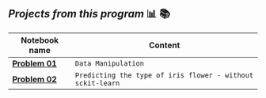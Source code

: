 ## *Projects from this program* :bar_chart: :books:
| Notebook name  |Content                        |
|----------------|-------------------------------|
|[**Problem 01**](https://nbviewer.jupyter.org/github/joaocarvoli/MachineLearning-course/blob/main/Exercises/01-problem.ipynb)|    `Data Manipulation`     |
|[**Problem 02**](...)|    `Predicting the type of iris flower - without sckit-learn`     |
